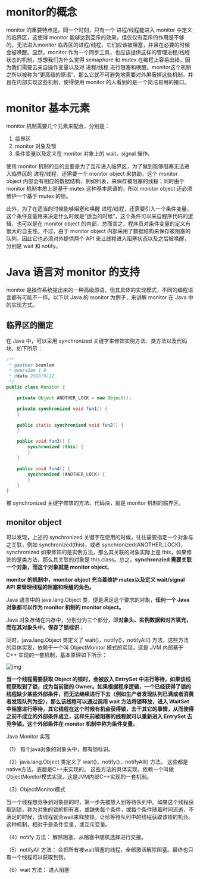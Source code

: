 # monitor的概念

monitor 的重要特点是，同一个时刻，只有一个 进程/线程能进入 monitor 中定义的临界区，这使得 monitor 能够达到互斥的效果。但仅仅有互斥的作用是不够的，无法进入monitor 临界区的进程/线程，它们应该被阻塞，并且在必要的时候会被唤醒。显然，monitor 作为一个同步工具，也应该提供这样的管理进程/线程状态的机制。想想我们为什么觉得 semaphore 和 mutex 在编程上容易出错，因为我们需要去亲自操作变量以及对 进程/线程 进行阻塞和唤醒。monitor这个机制之所以被称为“更高级的原语”，那么它就不可避免地需要对外屏蔽掉这些机制，并且在内部实现这些机制，使得使用 monitor 的人看到的是一个简洁易用的接口。

# monitor 基本元素

monitor 机制需要几个元素来配合，分别是：

1. 临界区
2. monitor 对象及锁
3. 条件变量以及定义在 monitor 对象上的 wait，signal 操作。

使用 monitor 机制的目的主要是为了互斥进入临界区，为了做到能够阻塞无法进入临界区的 进程/线程，还需要一个 monitor object 来协助，这个 monitor object 内部会有相应的数据结构，例如列表，来保存被阻塞的线程；同时由于 monitor 机制本质上是基于 mutex 这种基本原语的，所以 monitor object 还必须维护一个基于 mutex 的锁。

 此外，为了在适当的时候能够阻塞和唤醒 进程/线程，还需要引入一个条件变量，这个条件变量用来决定什么时候是“适当的时候”，这个条件可以来自程序代码的逻辑，也可以是在 monitor object 的内部，总而言之，程序员对条件变量的定义有很大的自主性。不过，由于 monitor object 内部采用了数据结构来保存被阻塞的队列，因此它也必须对外提供两个 API 来让线程进入阻塞状态以及之后被唤醒，分别是 wait 和 notify。

# Java 语言对 monitor 的支持

monitor 是操作系统提出来的一种高级原语，但其具体的实现模式，不同的编程语言都有可能不一样。以下以 Java 的 monitor 为例子，来讲解 monitor 在 Java 中的实现方式。

## 临界区的圈定

在 Java 中，可以采用 synchronized 关键字来修饰实例方法、类方法以及代码块，如下所示：



```java
/**
 * @author beanlam
 * @version 1.0
 * @date 2018/9/12
 */
public class Monitor {

    private Object ANOTHER_LOCK = new Object();

    private synchronized void fun1() {
    }

    public static synchronized void fun2() {
    }

    public void fun3() {
        synchronized (this) {
        }
    }

    public void fun4() {
        synchronized (ANOTHER_LOCK) {
        }
    }
}
```

被 synchronized 关键字修饰的方法、代码块，就是 monitor 机制的临界区。

## monitor object

可以发现，上述的 synchronized 关键字在使用的时候，往往需要指定一个对象与之关联，例如 synchronized(this)，或者 synchronized(ANOTHER_LOCK)，synchronized 如果修饰的是实例方法，那么其关联的对象实际上是 this，如果修饰的是类方法，那么其关联的对象是 this.class。总之，**synchronzied 需要关联一个对象，而这个对象就是 monitor object**。

 **monitor 的机制中，monitor object 充当着维护 mutex以及定义 wait/signal API 来管理线程的阻塞和唤醒的角色。**

 Java 语言中的 java.lang.Object 类，便是满足这个要求的对象，**任何一个 Java 对象都可以作为 monitor 机制的 monitor object。**

 Java 对象存储在内存中，分别分为三个部分，即**对象头、实例数据和对齐填充，而在其对象头中，保存了锁标识**；

同时，java.lang.Object 类定义了 wait()，notify()，notifyAll() 方法，这些方法的具体实现，依赖于一个叫 ObjectMonitor 模式的实现，这是 JVM 内部基于 C++ 实现的一套机制，基本原理如下所示：

![img](https:////upload-images.jianshu.io/upload_images/165290-aec815b4adf84922.png?imageMogr2/auto-orient/strip|imageView2/2/w/500/format/webp)

**当一个线程需要获取 Object 的锁时，会被放入 EntrySet 中进行等待，如果该线程获取到了锁，成为当前锁的 Owner。如果根据程序逻辑，一个已经获得了锁的线程缺少某些外部条件，而无法继续进行下去（例如生产者发现队列已满或者消费者发现队列为空），那么该线程可以通过调用 wait 方法将锁释放，进入 WaitSet 中阻塞进行等待，其它线程在这个时候有机会获得锁，去干其它的事情，从而使得之前不成立的外部条件成立，这样先前被阻塞的线程就可以重新进入 EntrySet 去竞争锁。这个外部条件在 monitor 机制中称为条件变量。**



Java Monitor 实现

（1） 每个java对象的对象头中，都有锁标识。

（2）java.lang.Object 类定义了 wait()，notify()，notifyAll() 方法。 这些都是 native方法，底层是C++来实现的。 这些方法的具体实现，依赖一个叫做ObjectMonitor模式实现，这是JVM内部C++实现的一套机制。

（3）ObjectMonitor模式

当一个线程想竞争到对象锁的时，第一步先被放入到等待队列中。如果这个线程获取到锁，称为对象的锁的拥有者，或缺失每个条件，或每个条件随着时间流逝，不满足的时候，该线程就会wait来释放锁。让给等待队列中的线程获取该锁的机会。这种机制，相对于是条件变量，或互斥变量。

（4）notify 方法： 解除阻塞，从阻塞中随机选择进行交接。

（5）notifyAll 方法： 会把所有被wait阻塞的线程，全部激活解除阻塞。最终也只有一个线程可以获取到锁。

（6）wait 方法： 进入阻塞